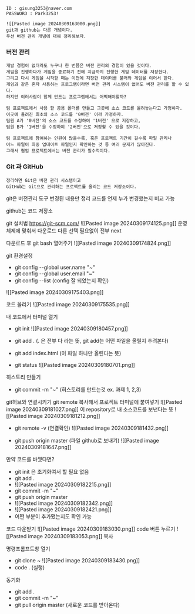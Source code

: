 	ID : gisung3253@naver.com
	PASSWORD : Park3253!

	![[Pasted image 20240309163000.png]]
	git과 github는 다른 개념이다.
	우선 버전 관리 개념에 대해 정리해보자.

### 버전 관리
	개발 경험이 없더라도 누구나 한 번쯤은 버전 관리의 경험이 있을 것이다.
	게임을 진행하다가 게임을 종료하기 전에 지금까지 진행한 게임 데이터를 저장한다.
	그리고 다시 게임을 시작할 때는 이전에 저장한 데이터를 불러와 게임을 이어서 한다.
	게임과 같은 혼자 사용하는 프로그램이라면 버전 관리 시스템이 없어도 버전 관리를 할 수 있다. 
	하지만 여러사람이 함께 만드는 프로그램에서는 어떡해야할까?
	
	팀 프로젝트에서 사용 할 공용 폴더를 만들고 그곳에 소스 코드를 올려놓는다고 가정하자.
	이곳에 올려진 최초의 소스 코드를 '0버전' 이라 가정하자.
	팀원 A가 '0버전'의 소스 코드를 수정하여 '1버전' 으로 저장하고,
	팀원 B가 '1버전'을 수정하여 '2버전'으로 저장할 수 있을 것이다.
	
	팀 프로젝트에 참여하는 인원이 많을수록, 혹은 프로젝트 기간이 길수록 파일 관리나
	어느 파일이 최종 업데이트 파일인지 확인하는 것 등 여러 문제가 많아진다.
	그래서 협업 프로젝트에서는 버전 관리가 필수적이다.

### Git 과 GitHub
	정리하면 Git은 버전 관리 시스템이고 
	GitHub는 Git으로 관리하는 프로젝트를 올리는 코드 저장소이다.
git은 버전관리 도구
변경된 내용만 정리
코드를 언제 누가 변경했는지 비교 가능

github는 코드 저장소


git 설치법
https://git-scm.com/
![[Pasted image 20240309174125.png]]
운영체제에 맞춰서 다운로드
다른 선택 필요없이 전부 next

다운로드 후 git bash 열어주기
![[Pasted image 20240309174824.png]]

git 환경설정

- git config --global user.name "~"
- git config --global user.email "~"
- git config --list (config 잘 되었는지 확인)

![[Pasted image 20240309175403.png]]

코드 올리기
![[Pasted image 20240309175535.png]]

내 코드에서 터미널 열기

- git init
![[Pasted image 20240309180457.png]]

- git add . (. 은 전부 다 라는 뜻, git add는 어떤 파일을 올릴지 추려본다)
- git add index.html (이 파일 하나만 올린다는 뜻)
- git status
![[Pasted image 20240309180701.png]]

히스토리 만들기
- git commit -m "~" (히스토리를 만드는것 ex. 과제 1, 2,3)

git허브와 연결시키기
git remote 복사해서 프로젝트 터미널에 붙여넣기
![[Pasted image 20240309181027.png]]
이 repository로 내 소스코드를 보낸다는 뜻
![[Pasted image 20240309181212.png]]

- git remote -v (연결확인)
![[Pasted image 20240309181432.png]]

- git push origin master (파일 github로 보내기)
![[Pasted image 20240309181647.png]]

만약 코드를 바꿨다면?
- git init 은 초기화여서 할 필요 없음
- git add .
- ![[Pasted image 20240309182215.png]]
- git commit -m "~"
- git push origin master
- ![[Pasted image 20240309182342.png]]
- ![[Pasted image 20240309182421.png]] 
- 어떤 부분이 추가됐는지도 확인 가능

코드 다운받기
![[Pasted image 20240309183030.png]]
code 버튼 누르기
![[Pasted image 20240309183053.png]]
복사

명령프롬프트창 열기
- git clone ~
![[Pasted image 20240309183430.png]]
- code . (실행)

동기화
- git add .
- git commit -m "~"
- git pull origin master (새로운 코드를 받아온다)